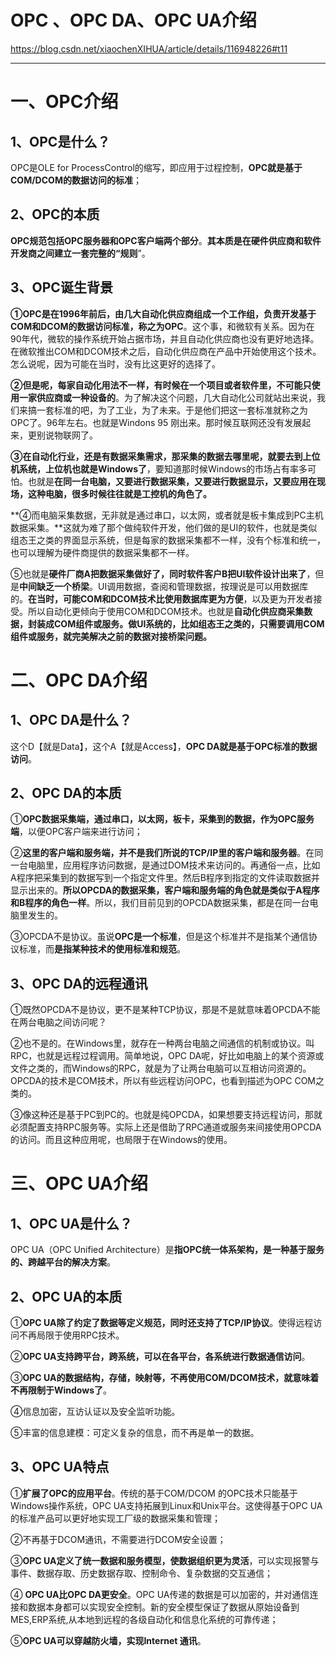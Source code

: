 # OPC 、OPC DA、OPC UA介绍

https://blog.csdn.net/xiaochenXIHUA/article/details/116948226#t11

------

# 一、OPC介绍

## 1、OPC是什么？

 OPC是OLE for ProcessControl的缩写，即应用于过程控制，**OPC就是基于COM/DCOM的数据访问的标准**；

## 2、OPC的本质

 **OPC规范包括OPC服务器和OPC客户端两个部分**。**其本质是在硬件供应商和软件开发商之间建立一套完整的“规则**”。

## 3、OPC诞生背景

 **①OPC是在1996年前后，由几大自动化供应商组成一个工作组，负责开发基于COM和DCOM的数据访问标准，称之为OPC**。这个事，和微软有关系。因为在90年代，微软的操作系统开始占据市场，并且自动化供应商也没有更好地选择。在微软推出COM和DCOM技术之后，自动化供应商在产品中开始使用这个技术。怎么说呢，因为可能在当时，没有比这更好的选择了。 

 **②但是呢，每家自动化用法不一样，有时候在一个项目或者软件里，不可能只使用一家供应商或一种设备的**。为了解决这个问题，几大自动化公司就站出来说，我们来搞一套标准的吧，为了工业，为了未来。于是他们把这一套标准就称之为OPC了。96年左右。也就是Windons 95 刚出来。那时候互联网还没有发展起来，更别说物联网了。

 **③在自动化行业，还是有数据采集需求，那采集的数据去哪里呢，就要去到上位机系统，上位机也就是Windows了**，要知道那时候Windows的市场占有率多可怕。也就是**在同一台电脑，又要进行数据采集，又要进行数据显示，又要应用在现场，这种电脑，很多时候往往就是工控机的角色了。**

 **④而电脑采集数据，无非就是通过串口，以太网，或者就是板卡集成到PC主机数据采集。**这就为难了那个做纯软件开发，他们做的是UI的软件，也就是类似组态王之类的界面显示系统，但是每家的数据采集都不一样，没有个标准和统一，也可以理解为硬件商提供的数据采集都不一样。

 ⑤也就是**硬件厂商A把数据采集做好了，同时软件客户B把UI软件设计出来了**，但是**中间缺乏一个桥梁**。UI调用数据，查阅和管理数据，按理说是可以用数据库的。**在当时，可能COM和DCOM技术比使用数据库更为方便**，以及更为开发者接受。所以自动化更倾向于使用COM和DCOM技术。也就是**自动化供应商采集数据，封装成COM组件或服务。做UI系统的，比如组态王之类的，只需要调用COM组件或服务，就完美解决之前的数据对接桥梁问题。**
 

# 二、OPC DA介绍

## 1、OPC DA是什么？

  这个D【就是Data】，这个A【就是Access】，**OPC DA就是基于OPC标准的数据访问**。

## 2、OPC DA的本质

 ①**OPC数据采集端，通过串口，以太网，板卡，采集到的数据，作为OPC服务端**，以便OPC客户端来进行访问；

 ②**这里的客户端和服务端，并不是我们所说的TCP/IP里的客户端和服务器**。在同一台电脑里，应用程序访问数据，是通过DOM技术来访问的。再通俗一点，比如A程序把采集到的数据写到一个指定文件里。然后B程序到指定的文件读取数据并显示出来的。**所以OPCDA的数据采集，客户端和服务端的角色就是类似于A程序和B程序的角色一样**。所以，我们目前见到的OPCDA数据采集，都是在同一台电脑里发生的。

 ③OPCDA不是协议。虽说**OPC是一个标准**，但是这个标准并不是指某个通信协议标准，而**是指某种技术的使用标准和规范**。

##  3、OPC DA的远程通讯

 ①既然OPCDA不是协议，更不是某种TCP协议，那是不是就意味着OPCDA不能在两台电脑之间访问呢？

 ②也不是的。在Windows里，就存在一种两台电脑之间通信的机制或协议。叫RPC，也就是远程过程调用。简单地说，OPC DA呢，好比如电脑上的某个资源或文件之类的，而Windows的RPC，就是为了让两台电脑可以互相访问资源的。OPCDA的技术是COM技术，所以有些远程访问OPC，也看到描述为OPC COM之类的。

 ③像这种还是基于PC到PC的。也就是纯OPCDA，如果想要支持远程访问，那就必须配置支持RPC服务等。实际上还是借助了RPC通道或服务来间接使用OPCDA的访问。而且这种应用呢，也局限于在Windows的使用。

 

# 三、OPC UA介绍

## 1、OPC UA是什么？

 OPC UA（OPC Unified Architecture）是**指OPC统一体系架构，是一种基于服务的、跨越平台的解决方案**。

## 2、OPC UA的本质

 ①**OPC UA除了约定了数据等定义规范，同时还支持了TCP/IP协议**。使得远程访问不再局限于使用RPC技术。

 ②**OPC UA支持跨平台，跨系统，可以在各平台，各系统进行数据通信访问**。

 ③**OPC UA的数据结构，存储，映射等，不再使用COM/DCOM技术，就意味着不再限制于Windows了**。

 ④信息加密，互访认证以及安全监听功能。

 ⑤丰富的信息建模：可定义复杂的信息，而不再是单一的数据。

## 3、OPC UA特点

 ①**扩展了OPC的应用平台**。传统的基于COM/DCOM 的OPC技术只能基于Windows操作系统，OPC UA支持拓展到Linux和Unix平台。这使得基于OPC UA的标准产品可以更好地实现工厂级的数据采集和管理；

 ②不再基于DCOM通讯，不需要进行DCOM安全设置；

 ③**OPC UA定义了统一数据和服务模型，使数据组织更为灵活**，可以实现报警与事件、数据存取、历史数据存取、控制命令、复杂数据的交互通信；

 ④ **OPC UA比OPC DA更安全**。OPC UA传递的数据是可以加密的，并对通信连接和数据本身都可以实现安全控制。新的安全模型保证了数据从原始设备到MES,ERP系统,从本地到远程的各级自动化和信息化系统的可靠传递；

 ⑤**OPC UA可以穿越防火墙，实现Internet 通讯**。

 